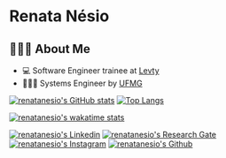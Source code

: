 # Renata Nésio

## 👩🏻‍💻 About Me

- 💻 Software Engineer trainee at [Levty](https://levty.com/br)
- 👩🏻‍🎓 Systems Engineer by [UFMG](https://ufmg.br)

[![renatanesio's GitHub stats](https://github-readme-stats.vercel.app/api?username=renatanesio&show_icons=true&theme=tokyonight)](https://github.com/renatanesio)
[![Top Langs](https://github-readme-stats.vercel.app/api/top-langs/?username=renatanesio&layout=compact&theme=tokyonight)](https://github.com/renatanesio)

[![renatanesio's wakatime stats](https://github-readme-stats.vercel.app/api/wakatime?username=renatanesio&layout=compact&theme=tokyonight)](https://wakatime.com/@renatanesio)


[![renatanesio's Linkedin](https://img.shields.io/badge/LinkedIn-0077B5?style=for-the-badge&logo=linkedin&logoColor=white)](https://www.linkedin.com/in/renatanesio/)
[![renatanesio's Research Gate](https://img.shields.io/badge/Research_Gate-00CCBB.svg?&style=for-the-badge&logo=ResearchGate&logoColor=white)](https://www.researchgate.net/profile/Renata-Nesio/)
[![renatanesio's Instagram](https://img.shields.io/badge/Instagram-E4405F?style=for-the-badge&logo=instagram&logoColor=white)](https://www.instagram.com/renatanesio/)
[![renatanesio's Github](https://img.shields.io/badge/GitHub-100000?style=for-the-badge&logo=github&logoColor=white)](https://github.com/renatanesio)




	


<!--
**renatanesio/renatanesio** is a ✨ _special_ ✨ repository because its `README.md` (this file) appears on your GitHub profile.

Here are some ideas to get you started:

- 🔭 I’m currently working on ...
- 🌱 I’m currently learning ...
- 👯 I’m looking to collaborate on ...
- 🤔 I’m looking for help with ...
- 💬 Ask me about ...
- 📫 How to reach me: ...
- 😄 Pronouns: ...
- ⚡ Fun fact: ...
-->
